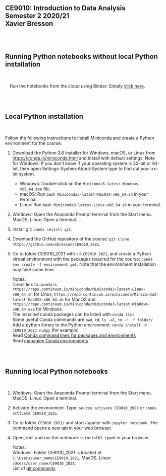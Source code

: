 

## CE9010: Introduction to Data Analysis <br> Semester 2 2020/21 <br> Xavier Bresson
   

<br>
<br>

## Running Python notebooks without local Python installation
<br>

&nbsp;&nbsp;&nbsp; Run the notebooks from the cloud using Binder: Simply [click here].

[Click here]: https://mybinder.org/v2/gh/xbresson/CE9010_2021/master





<br>
<br>

## Local Python installation
<br>

Follow the following instructions to install Miniconda and create a Python environment for the course:

1. Download the Python 3.6 installer for Windows, macOS, or Linux from <https://conda.io/miniconda.html> and install with default settings. Note for Windows: If you don't know if your operating system is 32-bit or 64-bit, then open Settings-System-About-System type to find out your xx-bit system.
   * Windows: Double-click on the `Miniconda3-latest-Windows-x86_64.exe` file. 
   * macOS: Run `bash Miniconda3-latest-MacOSX-x86_64.sh` in your terminal.
   * Linux: Run `bash Miniconda3-latest-Linux-x86_64.sh` in your terminal.
1. Windows: Open the Anaconda Prompt terminal from the Start menu. MacOS, Linux: Open a terminal.
1. Install git: `conda install git`.
1. Download the GitHub repository of the course: `git clone https://github.com/xbresson/CE9010_2021`.
1. Go to folder CE9010_2021 with `cd CE9010_2021`, and create a Python virtual environment with the packages required for the course: `conda env create -f environment.yml`. Note that the environment installation may take some time.  



   Notes: <br>
      Direct link to conda is `https://repo.continuum.io/miniconda/Miniconda3-latest-Linux-x86_64.sh` for Linux, `https://repo.continuum.io/miniconda/Miniconda3-latest-MacOSX-x86_64.sh` for MacOS and `https://repo.continuum.io/miniconda/Miniconda3-latest-Windows-x86_64.exe` for Windows. <br>
      The installed conda packages can be listed with `conda list`.<br>
      Some useful Conda commands are `pwd`, `cd`, `ls -al`, `rm -r -f folder/`<br>
      Add a python library to the Python environment: `conda install -n CE9010_2021 numpy` (for example)<br>
      Read [Conda command lines for packages and environments]<br>
      Read [managing Conda environments]

[managing Conda environments]: conda/conda_environments.pdf

[Conda command lines for packages and environments]: conda/conda_cheatsheet.pdf





<br> 
<br> 

## Running local Python notebooks 
<br>


1. Windows: Open the Anaconda Prompt terminal from the Start menu. MacOS, Linux: Open a terminal.
1. Activate the environment. Type: `source activate CE9010_2021` or `conda activate CE9010_2021`.
1. Go to folder `CE9010_2021/` and start Jupyter with `jupyter notebook`. The command opens a new tab in your web browser.
1. Open, edit and run the notebook `tutorial01.ipynb` in your browser.



	Notes: <br> 
      Windows: Folder CE9010_2021 is located at `C:\Users\user_name\CE9010_2021`. MacOS, Linux: `/Users/user_name/CE9010_2021`.<br>
      List of [git commands]<br>

[git commands]: git/git_commands.pdf









[git]: https://git-scm.com
[python]: https://www.python.org
[scipy]: https://www.scipy.org
[anaconda]: https://anaconda.org
[miniconda]: https://conda.io/miniconda.html
[conda]: https://conda.io
[conda-forge]: https://conda-forge.org


<br>
<br>
<br>
<br>
<br>
<br>



